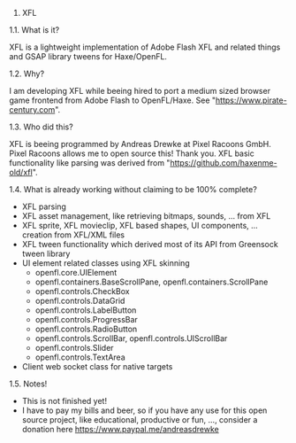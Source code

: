 1. XFL

1.1. What is it?

XFL is a lightweight implementation of Adobe Flash XFL and related things and GSAP library tweens for Haxe/OpenFL.

1.2. Why?

I am developing XFL while beeing hired to port a medium sized browser game frontend from Adobe Flash to OpenFL/Haxe. See "https://www.pirate-century.com". 

1.3. Who did this?

XFL is beeing programmed by Andreas Drewke at Pixel Racoons GmbH. Pixel Racoons allows me to open source this! Thank you.
XFL basic functionality like parsing was derived from "https://github.com/haxenme-old/xfl".

1.4. What is already working without claiming to be 100% complete?

  - XFL parsing
  - XFL asset management, like retrieving bitmaps, sounds, ... from XFL
  - XFL sprite, XFL movieclip, XFL based shapes, UI components, ... creation from XFL/XML files
  - XFL tween functionality which derived most of its API from Greensock tween library
  - UI element related classes using XFL skinning
    - openfl.core.UIElement
    - openfl.containers.BaseScrollPane, openfl.containers.ScrollPane
    - openfl.controls.CheckBox
    - openfl.controls.DataGrid
    - openfl.controls.LabelButton
    - openfl.controls.ProgressBar
    - openfl.controls.RadioButton
    - openfl.controls.ScrollBar, openfl.controls.UIScrollBar
    - openfl.controls.Slider
    - openfl.controls.TextArea
  - Client web socket class for native targets

1.5. Notes!

  - This is not finished yet!
  - I have to pay my bills and beer, so if you have any use for this open source project, like educational, productive or fun, ..., consider a donation here https://www.paypal.me/andreasdrewke
